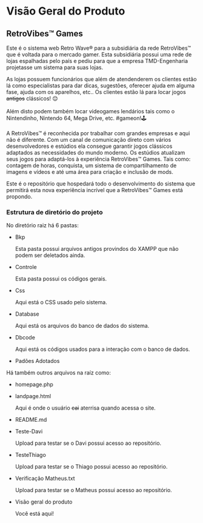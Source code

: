 # Visão Geral do Produto

## RetroVibes™ Games

Este é o sistema web Retro Wave® para a subsidiária da rede RetroVibes™ que é voltada para o mercado gamer.
Esta subsidiária possui uma rede de lojas espalhadas pelo país e pediu para que a empresa TMD-Engenharia 
projetasse um sistema para suas lojas.

As lojas possuem funcionários que além de atendenderem os clientes estão lá como especialistas para dar dicas, sugestões, 
oferecer ajuda em alguma fase, ajuda com os aparelhos, etc..
Os clientes estão lá para locar jogos <strike>antigos</strike> clássicos! 😌
<br></br>
Além disto podem também locar videogames lendários tais como o Nintendinho, Nintendo 64, Mega Drive, etc. #gameon!🕹 
<br></br>
A RetroVibes™ é reconhecida por trabalhar com grandes empresas e aqui não é diferente. Com um canal de comunicação 
direto com vários desenvolvedores e estúdios ela consegue garantir jogos clássicos adaptados as necessidades do mundo moderno.
Os estúdios atualizam seus jogos para adaptá-los à experiência RetroVibes™ Games. Tais como: contagem de horas, conquista,
um sistema de compartilhamento de imagens e vídeos e até uma área para criação e inclusão de mods.

Este é o repositório que hospedará todo o desenvolvimento do sistema que permitirá esta nova experiência incrível que a 
RetroVibes™ Games está propondo.

### Estrutura de diretório do projeto

No diretório raiz há 6 pastas:

- Bkp

    Esta pasta possui arquivos antigos provindos do XAMPP que não podem ser deletados ainda.

- Controle

    Esta pasta possui os códigos gerais.

- Css

    Aqui está o CSS usado pelo sistema.

- Database

    Aqui está os arquivos do banco de dados do sistema.

- Dbcode

    Aqui está os códigos usados para a interação com o banco de dados.

- Padões Adotados

    
Há também outros arquivos na raíz como:

- homepage.php

- landpage.html

    Aqui é onde o usuário <strike>cai</strike> aterrisa quando acessa o site.

- README.md

- Teste-Davi

    Upload para testar se o Davi possui acesso ao repositório.

- TesteThiago

    Upload para testar se o Thiago possui acesso ao repositório.

- Verificação Matheus.txt

    Upload para testar se o Matheus possui acesso ao repositório.

- Visão geral do produto

    Você está aqui!
